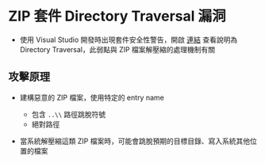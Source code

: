 # ZIP 套件 Directory Traversal 漏洞

- 使用 Visual Studio 開發時出現套件安全性警告，開啟 [連結](https://github.com/advisories/GHSA-xhg6-9j5j-w4vf) 查看說明為 Directory Traversal，此弱點與 ZIP 檔案解壓縮的處理機制有關

## 攻擊原理

- 建構惡意的 ZIP 檔案，使用特定的 entry name
  - 包含 `..\\` 路徑跳脫符號
  - 絕對路徑
  
- 當系統解壓縮這類 ZIP 檔案時，可能會跳脫預期的目標目錄、寫入系統其他位置的檔案


